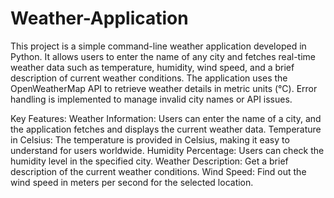 # Weather-Application
This project is a simple command-line weather application developed in Python. It allows users to enter the name of any city and fetches real-time weather data such as temperature, humidity, wind speed, and a brief description of current weather conditions. The application uses the OpenWeatherMap API to retrieve weather details in metric units (°C). Error handling is implemented to manage invalid city names or API issues.

Key Features:
Weather Information: Users can enter the name of a city, and the application fetches and displays the current weather data.
Temperature in Celsius: The temperature is provided in Celsius, making it easy to understand for users worldwide.
Humidity Percentage: Users can check the humidity level in the specified city.
Weather Description: Get a brief description of the current weather conditions.
Wind Speed: Find out the wind speed in meters per second for the selected location.
